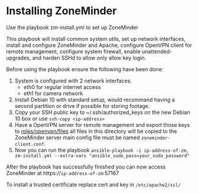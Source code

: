 # Installing ZoneMinder
Use the playbook zm-install.yml to set up ZoneMinder

This playbook will install common system utils, set up network interfaces, install and configure ZoneMinder and Apache, configure OpenVPN client for remote management, configure system firewall, enable unattended-upgrades, and harden SSHd to allow only allow key login.

Before using the playbook ensure the following have been done:
1. System is configured with 2 network interfaces.
    - eth0 for regular internet access
    - eth1 for camera network
1. Install Debian 10 with standard setup, would recommand having a second partition or drive if possible for storing footage.
1. Copy your SSH public key to ~/.ssh/authorized_keys on the new Debian 10 box or use `ssh-copy <ip-address>`
1. Have a OpenVPN server for remote management and export those keys to [roles/openvpn/files](roles/openvpn/files) all files in this directory will be copied to the ZoneMinder server main config file must be named `zoneminder-client.conf`.
1. Now you can run the playbook `ansible-playbook -i ip-address-of-zm, zm-install.yml --extra-vars "ansible_sudo_pass=your_sudo_password"`

After the playbook has successfully finished you can now access ZoneMinder at https://`ip-address-of-zm`:57167

To install a trusted certificate replace cert and key in `/etc/apache2/ssl/`
